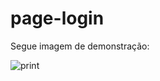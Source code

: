 # page-login

Segue imagem de demonstração:

<img src="https://user-images.githubusercontent.com/69088071/92290816-ea121400-eeeb-11ea-9086-ffed64a76732.png" alt="print">
